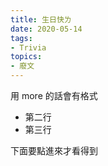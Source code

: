 ```yaml
---
title: 生日快ㄌ
date: 2020-05-14
tags: 
- Trivia
topics:
- 廢文
---
```


用 more 的話會有格式
- 第二行
- 第三行
<!--more-->

下面要點進來才看得到
